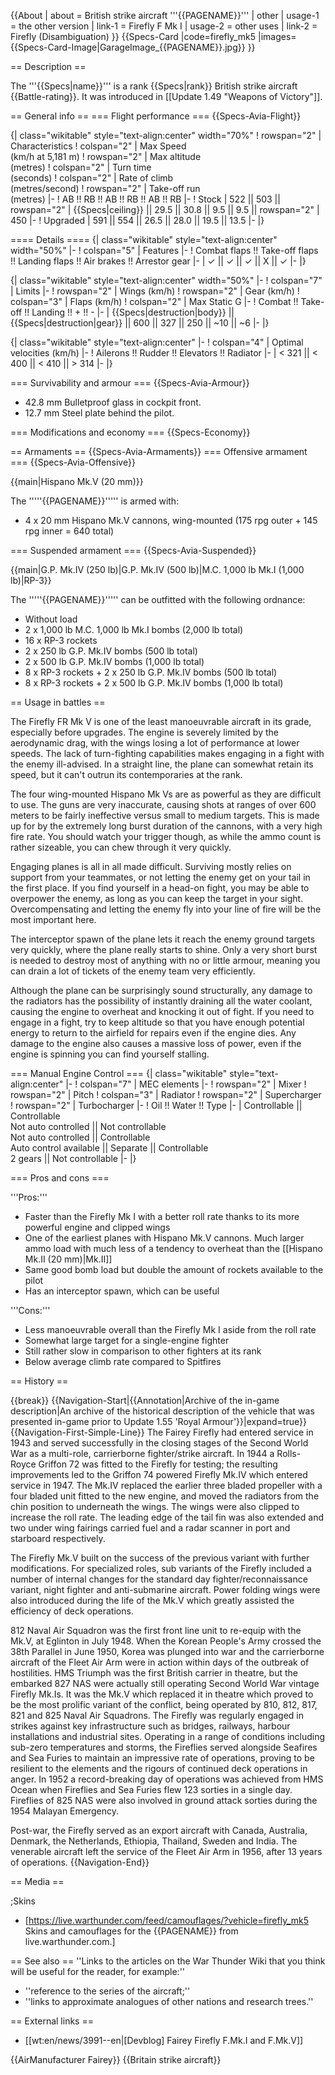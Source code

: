 {{About
| about = British strike aircraft '''{{PAGENAME}}'''
| other
| usage-1 = the other version
| link-1 = Firefly F Mk I
| usage-2 = other uses
| link-2 = Firefly (Disambiguation)
}}
{{Specs-Card
|code=firefly_mk5
|images={{Specs-Card-Image|GarageImage_{{PAGENAME}}.jpg}}
}}

== Description ==

<!-- ''In the description, the first part should be about the history of and the creation and combat usage of the aircraft, as well as its key features. In the second part, tell the reader about the aircraft in the game. Insert a screenshot of the vehicle, so that if the novice player does not remember the vehicle by name, he will immediately understand what kind of vehicle the article is talking about.'' -->

The '''{{Specs|name}}''' is a rank {{Specs|rank}} British strike aircraft {{Battle-rating}}. It was introduced in [[Update 1.49 "Weapons of Victory"]].

== General info ==
=== Flight performance ===
{{Specs-Avia-Flight}}

<!-- ''Describe how the aircraft behaves in the air. Speed, manoeuvrability, acceleration and allowable loads - these are the most important characteristics of the vehicle.'' -->

{| class="wikitable" style="text-align:center" width="70%"
! rowspan="2" | Characteristics
! colspan="2" | Max Speed<br>(km/h at 5,181 m)
! rowspan="2" | Max altitude<br>(metres)
! colspan="2" | Turn time<br>(seconds)
! colspan="2" | Rate of climb<br>(metres/second)
! rowspan="2" | Take-off run<br>(metres)
|-
! AB !! RB !! AB !! RB !! AB !! RB
|-
! Stock
| 522 || 503 || rowspan="2" | {{Specs|ceiling}} || 29.5 || 30.8 || 9.5 || 9.5 || rowspan="2" | 450
|-
! Upgraded
| 591 || 554 || 26.5 || 28.0 || 19.5 || 13.5
|-
|}

==== Details ====
{| class="wikitable" style="text-align:center" width="50%"
|-
! colspan="5" | Features
|-
! Combat flaps !! Take-off flaps !! Landing flaps !! Air brakes !! Arrestor gear
|-
| ✓ || ✓ || ✓ || X || ✓ <!-- ✓ -->
|-
|}

{| class="wikitable" style="text-align:center" width="50%"
|-
! colspan="7" | Limits
|-
! rowspan="2" | Wings (km/h)
! rowspan="2" | Gear (km/h)
! colspan="3" | Flaps (km/h)
! colspan="2" | Max Static G
|-
! Combat !! Take-off !! Landing !! + !! -
|-
| {{Specs|destruction|body}} || {{Specs|destruction|gear}} || 600 || 327 || 250 || ~10 || ~6
|-
|}

{| class="wikitable" style="text-align:center"
|-
! colspan="4" | Optimal velocities (km/h)
|-
! Ailerons !! Rudder !! Elevators !! Radiator
|-
| < 321 || < 400 || < 410 || > 314
|-
|}

=== Survivability and armour ===
{{Specs-Avia-Armour}}

<!-- ''Examine the survivability of the aircraft. Note how vulnerable the structure is and how secure the pilot is, whether the fuel tanks are armoured, etc. Describe the armour, if there is any, and also mention the vulnerability of other critical aircraft systems.'' -->

- 42.8 mm Bulletproof glass in cockpit front.
- 12.7 mm Steel plate behind the pilot.

=== Modifications and economy ===
{{Specs-Economy}}

== Armaments ==
{{Specs-Avia-Armaments}}
=== Offensive armament ===
{{Specs-Avia-Offensive}}

<!-- ''Describe the offensive armament of the aircraft, if any. Describe how effective the cannons and machine guns are in a battle, and also what belts or drums are better to use. If there is no offensive weaponry, delete this subsection.'' -->

{{main|Hispano Mk.V (20 mm)}}

The '''''{{PAGENAME}}''''' is armed with:

- 4 x 20 mm Hispano Mk.V cannons, wing-mounted (175 rpg outer + 145 rpg inner = 640 total)

=== Suspended armament ===
{{Specs-Avia-Suspended}}

<!-- ''Describe the aircraft's suspended armament: additional cannons under the wings, bombs, rockets and torpedoes. This section is especially important for bombers and attackers. If there is no suspended weaponry remove this subsection.'' -->

{{main|G.P. Mk.IV (250 lb)|G.P. Mk.IV (500 lb)|M.C. 1,000 lb Mk.I (1,000 lb)|RP-3}}

The '''''{{PAGENAME}}''''' can be outfitted with the following ordnance:

- Without load
- 2 x 1,000 lb M.C. 1,000 lb Mk.I bombs (2,000 lb total)
- 16 x RP-3 rockets
- 2 x 250 lb G.P. Mk.IV bombs (500 lb total)
- 2 x 500 lb G.P. Mk.IV bombs (1,000 lb total)
- 8 x RP-3 rockets + 2 x 250 lb G.P. Mk.IV bombs (500 lb total)
- 8 x RP-3 rockets + 2 x 500 lb G.P. Mk.IV bombs (1,000 lb total)

== Usage in battles ==

<!--''Describe the tactics of playing in the aircraft, the features of using aircraft in a team and advice on tactics. Refrain from creating a "guide" - do not impose a single point of view, but instead, give the reader food for thought. Examine the most dangerous enemies and give recommendations on fighting them. If necessary, note the specifics of the game in different modes (AB, RB, SB).''-->

The Firefly FR Mk V is one of the least manoeuvrable aircraft in its grade, especially before upgrades. The engine is severely limited by the aerodynamic drag, with the wings losing a lot of performance at lower speeds. The lack of turn-fighting capabilities makes engaging in a fight with the enemy ill-advised. In a straight line, the plane can somewhat retain its speed, but it can't outrun its contemporaries at the rank.

The four wing-mounted Hispano Mk Vs are as powerful as they are difficult to use. The guns are very inaccurate, causing shots at ranges of over 600 meters to be fairly ineffective versus small to medium targets. This is made up for by the extremely long burst duration of the cannons, with a very high fire rate. You should watch your trigger though, as while the ammo count is rather sizeable, you can chew through it very quickly.

Engaging planes is all in all made difficult. Surviving mostly relies on support from your teammates, or not letting the enemy get on your tail in the first place. If you find yourself in a head-on fight, you may be able to overpower the enemy, as long as you can keep the target in your sight. Overcompensating and letting the enemy fly into your line of fire will be the most important here.

The interceptor spawn of the plane lets it reach the enemy ground targets very quickly, where the plane really starts to shine. Only a very short burst is needed to destroy most of anything with no or little armour, meaning you can drain a lot of tickets of the enemy team very efficiently.

Although the plane can be surprisingly sound structurally, any damage to the radiators has the possibility of instantly draining all the water coolant, causing the engine to overheat and knocking it out of fight. If you need to engage in a fight, try to keep altitude so that you have enough potential energy to return to the airfield for repairs even if the engine dies. Any damage to the engine also causes a massive loss of power, even if the engine is spinning you can find yourself stalling.

=== Manual Engine Control ===
{| class="wikitable" style="text-align:center"
|-
! colspan="7" | MEC elements
|-
! rowspan="2" | Mixer
! rowspan="2" | Pitch
! colspan="3" | Radiator
! rowspan="2" | Supercharger
! rowspan="2" | Turbocharger
|-
! Oil !! Water !! Type
|-
| Controllable || Controllable<br>Not auto controlled || Not controllable<br>Not auto controlled || Controllable<br>Auto control available || Separate || Controllable<br>2 gears || Not controllable
|-
|}

=== Pros and cons ===

<!-- ''Summarise and briefly evaluate the vehicle in terms of its characteristics and combat effectiveness. Mark its pros and cons in the bulleted list. Try not to use more than 6 points for each of the characteristics. Avoid using categorical definitions such as "bad", "good" and the like - use substitutions with softer forms such as "inadequate" and "effective".'' -->

'''Pros:'''

- Faster than the Firefly Mk I with a better roll rate thanks to its more powerful engine and clipped wings
- One of the earliest planes with Hispano Mk.V cannons. Much larger ammo load with much less of a tendency to overheat than the [[Hispano Mk.II (20 mm)|Mk.II]]
- Same good bomb load but double the amount of rockets available to the pilot
- Has an interceptor spawn, which can be useful

'''Cons:'''

- Less manoeuvrable overall than the Firefly Mk I aside from the roll rate
- Somewhat large target for a single-engine fighter
- Still rather slow in comparison to other fighters at its rank
- Below average climb rate compared to Spitfires

== History ==

<!-- ''Describe the history of the creation and combat usage of the aircraft in more detail than in the introduction. If the historical reference turns out to be too long, take it to a separate article, taking a link to the article about the vehicle and adding a block "/History" (example: <nowiki>https://wiki.warthunder.com/(Vehicle-name)/History</nowiki>) and add a link to it here using the <code>main</code> template. Be sure to reference text and sources by using <code><nowiki><ref></ref></nowiki></code>, as well as adding them at the end of the article with <code><nowiki><references /></nowiki></code>. This section may also include the vehicle's dev blog entry (if applicable) and the in-game encyclopedia description (under <code><nowiki>=== In-game description ===</nowiki></code>, also if applicable).'' -->

{{break}}
{{Navigation-Start|{{Annotation|Archive of the in-game description|An archive of the historical description of the vehicle that was presented in-game prior to Update 1.55 'Royal Armour'}}|expand=true}}
{{Navigation-First-Simple-Line}}
The Fairey Firefly had entered service in 1943 and served successfully in the closing stages of the Second World War as a multi-role, carrierborne fighter/strike aircraft. In 1944 a Rolls-Royce Griffon 72 was fitted to the Firefly for testing; the resulting improvements led to the Griffon 74 powered Firefly Mk.IV which entered service in 1947. The Mk.IV replaced the earlier three bladed propeller with a four bladed unit fitted to the new engine, and moved the radiators from the chin position to underneath the wings. The wings were also clipped to increase the roll rate. The leading edge of the tail fin was also extended and two under wing fairings carried fuel and a radar scanner in port and starboard respectively.

The Firefly Mk.V built on the success of the previous variant with further modifications. For specialized roles, sub variants of the Firefly included a number of internal changes for the standard day fighter/reconnaissance variant, night fighter and anti-submarine aircraft. Power folding wings were also introduced during the life of the Mk.V which greatly assisted the efficiency of deck operations.

812 Naval Air Squadron was the first front line unit to re-equip with the Mk.V, at Eglinton in July 1948. When the Korean People's Army crossed the 38th Parallel in June 1950, Korea was plunged into war and the carrierborne aircraft of the Fleet Air Arm were in action within days of the outbreak of hostilities. HMS Triumph was the first British carrier in theatre, but the embarked 827 NAS were actually still operating Second World War vintage Firefly Mk.Is. It was the Mk.V which replaced it in theatre which proved to be the most prolific variant of the conflict, being operated by 810, 812, 817, 821 and 825 Naval Air Squadrons. The Firefly was regularly engaged in strikes against key infrastructure such as bridges, railways, harbour installations and industrial sites. Operating in a range of conditions including sub-zero temperatures and storms, the Fireflies served alongside Seafires and Sea Furies to maintain an impressive rate of operations, proving to be resilient to the elements and the rigours of continued deck operations in anger. In 1952 a record-breaking day of operations was achieved from HMS Ocean when Fireflies and Sea Furies flew 123 sorties in a single day. Fireflies of 825 NAS were also involved in ground attack sorties during the 1954 Malayan Emergency.

Post-war, the Firefly served as an export aircraft with Canada, Australia, Denmark, the Netherlands, Ethiopia, Thailand, Sweden and India. The venerable aircraft left the service of the Fleet Air Arm in 1956, after 13 years of operations.
{{Navigation-End}}

== Media ==

<!-- ''Excellent additions to the article would be video guides, screenshots from the game, and photos.'' -->

;Skins

- [https://live.warthunder.com/feed/camouflages/?vehicle=firefly_mk5 Skins and camouflages for the {{PAGENAME}} from live.warthunder.com.]

== See also ==
''Links to the articles on the War Thunder Wiki that you think will be useful for the reader, for example:''

- ''reference to the series of the aircraft;''
- ''links to approximate analogues of other nations and research trees.''

== External links ==

<!-- ''Paste links to sources and external resources, such as:''
* ''topic on the official game forum;''
* ''other literature.'' -->

- [[wt:en/news/3991--en|[Devblog] Fairey Firefly F.Mk.I and F.Mk.V]]

{{AirManufacturer Fairey}}
{{Britain strike aircraft}}
